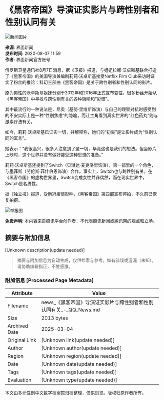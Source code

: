 # 《黑客帝国》导演证实影片与跨性别者和性别认同有关

![新闻图片](https://inews.gtimg.com/newsapp_bt/0/0122113249149_5991/0)

**来源**: 界面新闻  
**发布时间**: 2020-08-07 11:59  
**作者**: 界面新闻官方账号  

俄罗斯卫星通讯社8月7日消息，据《卫报》报道，与姐姐拉娜·沃卓斯基联合打造了《黑客帝国》的美国导演兼编剧莉莉·沃卓斯基接受Netflix Film Club采访时证实了粉丝的推论：科幻三部曲《黑客帝国》是关于跨性别者和性别认同的影片。

原为男性的沃卓斯基姐妹分别于2012年和2016年正式宣布变性，很多粉丝开始从《黑客帝国》中寻找与跨性别有关的各种隐喻和“彩蛋”。

其中最流行的一种说法是，尼奥（基努·里维斯饰演）与自己的理智对抗时感受到的不安实际上是一种“性别焦虑”的隐喻，而让主角看到真实世界的“红色药丸”则与激素疗法有关。

如今，莉莉·沃卓斯基已证实一切，并解释称，她们的“初衷”是让影片成为“性别认同的寓言”。

她表示：“我很高兴，很多人注意到了这一切，毕竟这也是我们的想法。但当影片上映时，这个世界并没有做好接受这种思想的准备。”

莉莉·沃卓斯基还提到了Switch（贝琳达·麦克洛里饰演），第一部里的一个角色，与墨菲斯（劳伦斯·菲什伯恩饰演）合作。事实上，Switch也与跨性别有关。在《黑客帝国》的虚构世界里，Switch变成女性并非偶然，而在现实世界中，Switch是名男性。

据《独立报》报道，受新冠疫情影响，《黑客帝国》第四部宣布停拍，不久前已恢复拍摄。

![举报图](https://inews.gtimg.com/newsapp_bt/0/1012205723968_6694/0)

**免责声明**: 本内容来自腾讯平台创作者，不代表腾讯新闻或腾讯网的观点和立场。
<!-- tcd_original_link https://news.qq.com/rain/a/20200807A0BQSY00 -->


## 摘要与附加信息

<!-- tcd_abstract -->
[Unknown description(update needed)]
<!-- tcd_abstract_end -->

> 摘要与附加信息为自动生成，仅供检索与参考。如有错误或遗漏（未知），请协助编辑指正，不胜感激。

### 附加信息 [Processed Page Metadata]

| Attribute       | Value                                  |
|-----------------|----------------------------------------|
| Filename        | news_《黑客帝国》导演证实影片与跨性别者和性别认同有关_-_QQ_News.md                             |
| Size            | 2013 bytes                           |
| Archived Date   | 2025-03-04                             |
| Original Link   | [Unknown link(update needed)]                       |
| Author          | [Unknown author(update needed)]                               |
| Region          | [Unknown region(update needed)]                               |
| Date            | [Unknown date(update needed)]                                 |
| Tags            | [Unknown tags(update needed)]                                 |
| Evaluation            | [Unknown type(update needed)]                                 |
<!-- tcd_table_end -->

本文由多元性别中文数字档案馆归档整理，仅供浏览。版权归原作者所有。
